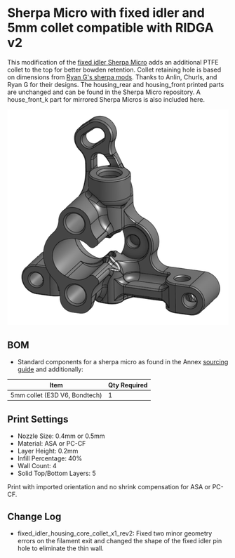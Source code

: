 # Sherpa Micro with fixed idler and 5mm collet compatible with RIDGA v2

This modification of the [fixed idler Sherpa Micro](https://github.com/Annex-Engineering/Sherpa_Micro-Extruder) adds an additional PTFE collet to the top for better bowden retention. Collet retaining hole is based on dimensions from [Ryan G's sherpa mods](https://github.com/Annex-Engineering/Annex-Engineering_User_Mods/tree/main/Extruders/Sherpa_Micro/Extruder_Mods/Ryan_G-Idler_Filament_Sensor_and_Collet). Thanks to Anlin, Churls, and Ryan G for their designs. The housing_rear and housing_front printed parts are unchanged and can be found in the Sherpa Micro repository. A house_front_k part for mirrored Sherpa Micros is also included here.

![CAD](Images/CAD.png)

## BOM

- Standard components for a sherpa micro as found in the Annex [sourcing guide](https://docs.google.com/spreadsheets/d/1hLOB7WidcGEu_qyc0NL_E8Wi-I3VTqyk131Jo7_nR3E/edit#gid=331700872) and additionally:

| Item                                                             | Qty Required  |
| ---                                                              | ---           |
| 5mm collet (E3D V6, Bondtech)                                    | 1             |

## Print Settings

- Nozzle Size: 0.4mm or 0.5mm
- Material: ASA or PC-CF
- Layer Height: 0.2mm
- Infill Percentage: 40%
- Wall Count: 4
- Solid Top/Bottom Layers: 5

Print with imported orientation and no shrink compensation for ASA or PC-CF.

## Change Log

- fixed_idler_housing_core_collet_x1_rev2: Fixed two minor geometry errors on the filament exit and changed the shape of the fixed idler pin hole to eliminate the thin wall.
